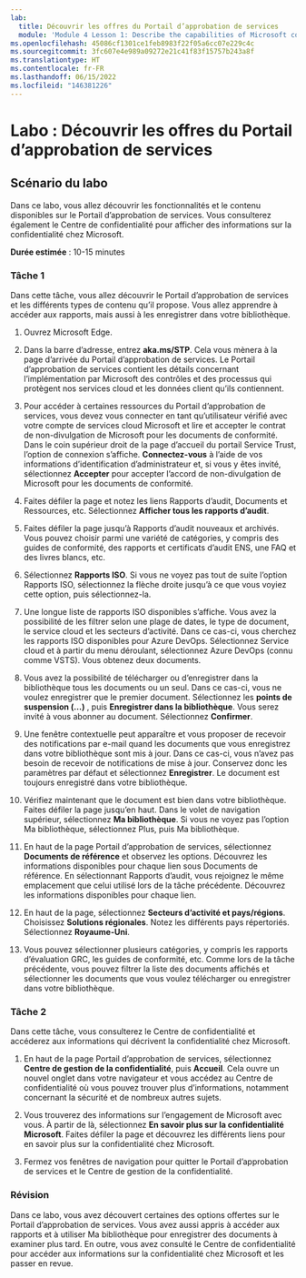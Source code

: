 ```yaml
---
lab:
  title: Découvrir les offres du Portail d’approbation de services
  module: 'Module 4 Lesson 1: Describe the capabilities of Microsoft compliance solutions: Describe the compliance management capabilities of Microsoft'
ms.openlocfilehash: 45086cf1301ce1feb8983f22f05a6cc07e229c4c
ms.sourcegitcommit: 3fc607e4e989a09272e21c41f83f15757b243a8f
ms.translationtype: HT
ms.contentlocale: fr-FR
ms.lasthandoff: 06/15/2022
ms.locfileid: "146381226"
---
```

# <a name="lab-explore-the-service-trust-portal"></a>Labo : Découvrir les offres du Portail d’approbation de services

## <a name="lab-scenario"></a>Scénario du labo

Dans ce labo, vous allez découvrir les fonctionnalités et le contenu disponibles sur le Portail d’approbation de services. Vous consulterez également le Centre de confidentialité pour afficher des informations sur la confidentialité chez Microsoft.

**Durée estimée** : 10-15 minutes

### <a name="task-1"></a>Tâche 1

Dans cette tâche, vous allez découvrir le Portail d’approbation de services et les différents types de contenu qu’il propose. Vous allez apprendre à accéder aux rapports, mais aussi à les enregistrer dans votre bibliothèque.

1. Ouvrez Microsoft Edge.

1. Dans la barre d’adresse, entrez **aka.ms/STP**.  Cela vous mènera à la page d’arrivée du Portail d’approbation de services. Le Portail d’approbation de services contient les détails concernant l’implémentation par Microsoft des contrôles et des processus qui protègent nos services cloud et les données client qu’ils contiennent.

1. Pour accéder à certaines ressources du Portail d’approbation de services, vous devez vous connecter en tant qu’utilisateur vérifié avec votre compte de services cloud Microsoft et lire et accepter le contrat de non-divulgation de Microsoft pour les documents de conformité. Dans le coin supérieur droit de la page d’accueil du portail Service Trust, l’option de connexion s’affiche.  **Connectez-vous** à l’aide de vos informations d’identification d’administrateur et, si vous y êtes invité, sélectionnez **Accepter** pour accepter l’accord de non-divulgation de Microsoft pour les documents de conformité.

1. Faites défiler la page et notez les liens Rapports d’audit, Documents et Ressources, etc.  Sélectionnez **Afficher tous les rapports d’audit**.

1. Faites défiler la page jusqu’à Rapports d’audit nouveaux et archivés.  Vous pouvez choisir parmi une variété de catégories, y compris des guides de conformité, des rapports et certificats d’audit ENS, une FAQ et des livres blancs, etc.

1. Sélectionnez **Rapports ISO**.  Si vous ne voyez pas tout de suite l’option Rapports ISO, sélectionnez la flèche droite jusqu’à ce que vous voyiez cette option, puis sélectionnez-la.

1. Une longue liste de rapports ISO disponibles s’affiche. Vous avez la possibilité de les filtrer selon une plage de dates, le type de document, le service cloud et les secteurs d’activité.  Dans ce cas-ci, vous cherchez les rapports ISO disponibles pour Azure DevOps.  Sélectionnez Service cloud et à partir du menu déroulant, sélectionnez Azure DevOps (connu comme VSTS).  Vous obtenez deux documents.

1. Vous avez la possibilité de télécharger ou d’enregistrer dans la bibliothèque tous les documents ou un seul.  Dans ce cas-ci, vous ne voulez enregistrer que le premier document.  Sélectionnez les **points de suspension (…)** , puis **Enregistrer dans la bibliothèque**.  Vous serez invité à vous abonner au document. Sélectionnez **Confirmer**.

1. Une fenêtre contextuelle peut apparaître et vous proposer de recevoir des notifications par e-mail quand les documents que vous enregistrez dans votre bibliothèque sont mis à jour.  Dans ce cas-ci, vous n’avez pas besoin de recevoir de notifications de mise à jour. Conservez donc les paramètres par défaut et sélectionnez **Enregistrer**.  Le document est toujours enregistré dans votre bibliothèque.

1. Vérifiez maintenant que le document est bien dans votre bibliothèque. Faites défiler la page jusqu’en haut.  Dans le volet de navigation supérieur, sélectionnez **Ma bibliothèque**.  Si vous ne voyez pas l’option Ma bibliothèque, sélectionnez Plus, puis Ma bibliothèque.

1. En haut de la page Portail d’approbation de services, sélectionnez **Documents de référence** et observez les options. Découvrez les informations disponibles pour chaque lien sous Documents de référence. En sélectionnant Rapports d’audit, vous rejoignez le même emplacement que celui utilisé lors de la tâche précédente.  Découvrez les informations disponibles pour chaque lien.

1. En haut de la page, sélectionnez **Secteurs d’activité et pays/régions**.  Choisissez **Solutions régionales**. Notez les différents pays répertoriés.  Sélectionnez **Royaume-Uni**.  

1. Vous pouvez sélectionner plusieurs catégories,  y compris les rapports d’évaluation GRC, les guides de conformité, etc.  Comme lors de la tâche précédente, vous pouvez filtrer la liste des documents affichés et sélectionner les documents que vous voulez télécharger ou enregistrer dans votre bibliothèque.

### <a name="task-2"></a>Tâche 2

Dans cette tâche, vous consulterez le Centre de confidentialité et accéderez aux informations qui décrivent la confidentialité chez Microsoft.

1. En haut de la page Portail d’approbation de services, sélectionnez **Centre de gestion de la confidentialité**, puis **Accueil**. Cela ouvre un nouvel onglet dans votre navigateur et vous accédez au Centre de confidentialité où vous pouvez trouver plus d’informations, notamment concernant la sécurité et de nombreux autres sujets.  

1. Vous trouverez des informations sur l’engagement de Microsoft avec vous.  À partir de là, sélectionnez **En savoir plus sur la confidentialité Microsoft**.  Faites défiler la page et découvrez les différents liens pour en savoir plus sur la confidentialité chez Microsoft.

1. Fermez vos fenêtres de navigation pour quitter le Portail d’approbation de services et le Centre de gestion de la confidentialité.

### <a name="review"></a>Révision

Dans ce labo, vous avez découvert certaines des options offertes sur le Portail d’approbation de services. Vous avez aussi appris à accéder aux rapports et à utiliser Ma bibliothèque pour enregistrer des documents à examiner plus tard.  En outre, vous avez consulté le Centre de confidentialité pour accéder aux informations sur la confidentialité chez Microsoft et les passer en revue.
